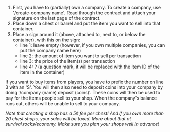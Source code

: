 1. First, you have to (partially) own a company. To create a company, use '/create-company name'. Read through the contract and attach your signature on the last page of the contract.
2. Place down a chest or barrel and put the item you want to sell into that container.
3. Place a sign around it (above, attached to, next to, or below the container), with this on the sign:
   - line 1: leave empty (however, if you own multiple companies, you can put the company name here)
   - line 2: the amount of item you want to sell per transaction
   - line 3: the price of the item(s) per transaction
   - line 4: ? (a question mark, it will be replaced with the item ID of the item in the container)

If you want to buy items from players, you have to prefix the number on line 3 with an 'S'. You will then also need to deposit coins into your company by doing '/company (name) deposit (coins)'. These coins will then be used to pay for the items people sell to your shop. When the company's balance runs out, others will be unable to sell to your company.

*Note that creating a shop has a 5¢ fee per chest! And if you own more than 20 chest shops, your sales will be taxed. More about that at survival.rocks/economy. Make sure you plan your shops well in advance!*
